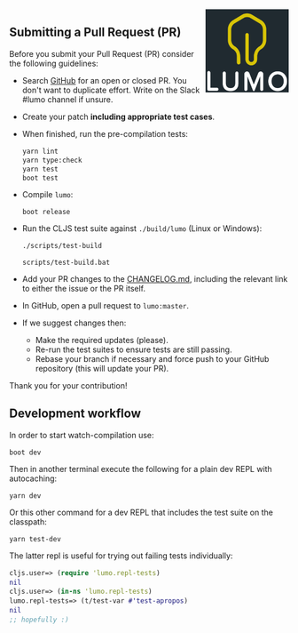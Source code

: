 <img src="./logo/full.png" alt="lumo logo" title="lumo" align="right" width="150" height="150" />

## Submitting a Pull Request (PR)

Before you submit your Pull Request (PR) consider the following guidelines:

* Search [GitHub](https://github.com/anmonteiro/lumo/pulls) for an open or
  closed PR. You don't want to duplicate effort. Write on the Slack #lumo
  channel if unsure.

* Create your patch **including appropriate test cases**.

* When finished, run the pre-compilation tests:

  ```shell
  yarn lint
  yarn type:check
  yarn test
  boot test
  ```

* Compile `lumo`:

  ```shell
  boot release
  ```

* Run the CLJS test suite against `./build/lumo` (Linux or Windows):

  ```shell
  ./scripts/test-build
  ```

  ```shell
  scripts/test-build.bat
  ```

* Add your PR changes to the
  [CHANGELOG.md](https://github.com/anmonteiro/lumo/blob/master/CHANGELOG.md),
  including the relevant link to either the issue or the PR itself.

* In GitHub, open a pull request to `lumo:master`.

* If we suggest changes then:
  * Make the required updates (please).
  * Re-run the test suites to ensure tests are still passing.
  * Rebase your branch if necessary and force push to your GitHub repository (this will update your PR).

Thank you for your contribution!

## Development workflow

In order to start watch-compilation use:

```shell
boot dev
```

Then in another terminal execute the following for a plain dev REPL with autocaching:

```shell
yarn dev
```

Or this other command for a dev REPL that includes the test suite on the classpath:

```shell
yarn test-dev
```

The latter repl is useful for trying out failing tests individually:

```clojure
cljs.user=> (require 'lumo.repl-tests)
nil
cljs.user=> (in-ns 'lumo.repl-tests)
lumo.repl-tests=> (t/test-var #'test-apropos)
nil
;; hopefully :)
```
